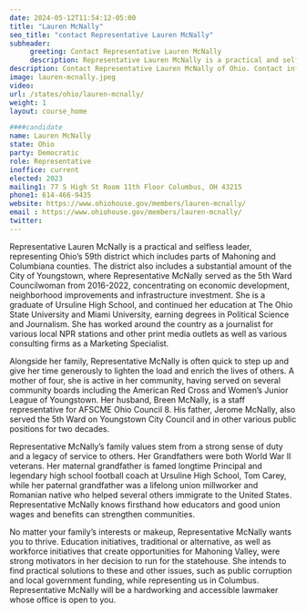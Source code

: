 ```yaml
---
date: 2024-05-12T11:54:12-05:00
title: "Lauren McNally"
seo_title: "contact Representative Lauren McNally"
subheader:
     greeting: Contact Representative Lauren McNally
     description: Representative Lauren McNally is a practical and selfless leader, representing Ohio’s 59th district which includes parts of Mahoning and Columbiana counties. The district also includes a substantial amount of the City of Youngstown, where Representative McNally served as the 5th Ward Councilwoman from 2016-2022, concentrating on economic development, neighborhood improvements and infrastructure investment.
description: Contact Representative Lauren McNally of Ohio. Contact information for Lauren McNally includes email address, phone number, and mailing address.
image: lauren-mcnally.jpeg
video:
url: /states/ohio/lauren-mcnally/
weight: 1
layout: course_home

####candidate
name: Lauren McNally
state: Ohio
party: Democratic
role: Representative
inoffice: current
elected: 2023
mailing1: 77 S High St Room 11th Floor Columbus, OH 43215
phone1: 614-466-9435
website: https://www.ohiohouse.gov/members/lauren-mcnally/
email : https://www.ohiohouse.gov/members/lauren-mcnally/
twitter:
---
```

Representative Lauren McNally is a practical and selfless leader, representing Ohio’s 59th district which includes parts of Mahoning and Columbiana counties. The district also includes a substantial amount of the City of Youngstown, where Representative McNally served as the 5th Ward Councilwoman from 2016-2022, concentrating on economic development, neighborhood improvements and infrastructure investment. She is a graduate of Ursuline High School, and continued her education at The Ohio State University and Miami University, earning degrees in Political Science and Journalism. She has worked around the country as a journalist for various local NPR stations and other print media outlets as well as various consulting firms as a Marketing Specialist.

Alongside her family, Representative McNally is often quick to step up and give her time generously to lighten the load and enrich the lives of others. A mother of four, she is active in her community, having served on several community boards including the American Red Cross and Women’s Junior League of Youngstown. Her husband, Breen McNally, is a staff representative for AFSCME Ohio Council 8. His father, Jerome McNally, also served the 5th Ward on Youngstown City Council and in other various public positions for two decades.

Representative McNally’s family values stem from a strong sense of duty and a legacy of service to others.  Her Grandfathers were both World War II veterans. Her maternal grandfather is famed longtime Principal and legendary high school football coach at Ursuline High School, Tom Carey, while her paternal grandfather was a lifelong union millworker and Romanian native who helped several others immigrate to the United States. Representative McNally knows firsthand how educators and good union wages and benefits can strengthen communities.

No matter your family’s interests or makeup, Representative McNally wants you to thrive. Education initiatives, traditional or alternative, as well as workforce initiatives that create opportunities for Mahoning Valley, were strong motivators in her decision to run for the statehouse. She intends to find practical solutions to these and other issues, such as public corruption and local government funding, while representing us in Columbus. Representative McNally will be a hardworking and accessible lawmaker whose office is open to you.
